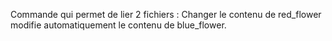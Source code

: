 Commande qui permet de lier 2 fichiers : 
Changer le contenu de red_flower modifie automatiquement le contenu de blue_flower.
